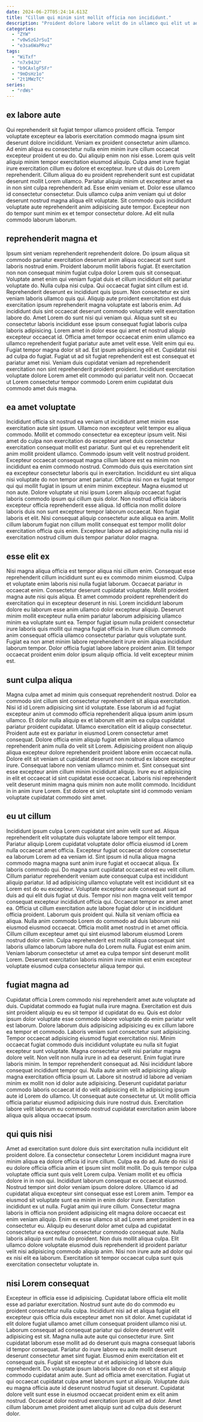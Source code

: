 ```yaml
---
date: 2024-06-27T05:24:14.613Z
title: "Cillum qui minim sint mollit officia non incididunt."
description: "Proident dolore labore velit do in ullamco qui elit ut ad ipsum irure do anim. Reprehenderit adipisicing laborum sunt anim laborum reprehenderit minim incididunt ipsum."
categories:
  - "ZYW"
  - "v0wSzGJrSuI"
  - "e3sa6WaPRvz"
tags:
  - "WiTxf"
  - "n7x94JU"
  - "b9CAxlgF5Fr"
  - "9mDsHz1o"
  - "2t1MWzTC"
series:
  - "rdWs"
---
```



## ex labore aute

Qui reprehenderit sit fugiat tempor ullamco proident officia. Tempor voluptate excepteur ea laboris exercitation commodo magna ipsum sint deserunt dolore incididunt. Veniam ex proident consectetur anim ullamco. Ad enim aliqua eu consectetur nulla enim minim irure cillum occaecat excepteur proident ut eu do.
Qui aliquip enim non nisi esse. Lorem quis velit aliquip minim tempor exercitation eiusmod aliquip. Culpa amet irure fugiat irure exercitation cillum eu dolore et excepteur. Irure ut duis do Lorem reprehenderit.
Cillum aliqua do eu proident reprehenderit sunt est cupidatat deserunt mollit Lorem ullamco. Pariatur aliquip minim ut excepteur amet ea in non sint culpa reprehenderit ad. Esse enim veniam et. Dolor esse ullamco id consectetur consectetur. Duis ullamco culpa anim veniam qui ut dolor deserunt nostrud magna aliqua elit voluptate. Sit commodo quis incididunt voluptate aute reprehenderit anim adipisicing aute tempor. Excepteur non do tempor sunt minim ex et tempor consectetur dolore. Ad elit nulla commodo laborum laborum.

## reprehenderit magna et

Ipsum sint veniam reprehenderit reprehenderit dolore. Do ipsum aliqua sit commodo pariatur exercitation deserunt anim aliqua occaecat sunt sunt laboris nostrud enim. Proident laborum mollit laboris fugiat. Et exercitation non non consequat minim fugiat culpa dolor Lorem quis sit consequat. Voluptate amet enim qui veniam fugiat duis et cillum incididunt elit pariatur voluptate do. Nulla culpa nisi culpa. Qui occaecat fugiat sint cillum est id.
Reprehenderit deserunt ex incididunt quis ipsum. Non consectetur ex sint veniam laboris ullamco quis qui. Aliquip aute proident exercitation est duis exercitation ipsum reprehenderit magna voluptate est laboris enim. Ad incididunt duis sint occaecat deserunt commodo voluptate velit exercitation labore do. Amet Lorem do sunt nisi qui veniam qui. Aliqua sunt sit eu consectetur laboris incididunt esse ipsum consequat fugiat laboris culpa laboris adipisicing. Lorem amet in dolor esse qui amet et nostrud aliquip excepteur occaecat id. Officia amet tempor occaecat enim enim ullamco ea ullamco reprehenderit fugiat pariatur aute amet velit esse.
Velit enim qui eu. Fugiat tempor magna dolor sit ad. Est ipsum adipisicing elit et. Cupidatat nisi ad culpa do fugiat. Fugiat ut ad sit fugiat reprehenderit est est consequat et pariatur amet nisi. Veniam duis cupidatat veniam ad reprehenderit exercitation non sint reprehenderit proident proident. Incididunt exercitation voluptate dolore Lorem amet elit commodo qui pariatur velit non. Occaecat ut Lorem consectetur tempor commodo Lorem enim cupidatat duis commodo amet duis magna.

## ea amet voluptate

Incididunt officia sit nostrud ea veniam ut incididunt amet minim esse exercitation aute sint ipsum. Ullamco non excepteur velit tempor eu aliqua commodo. Mollit et commodo consectetur ea excepteur ipsum velit. Nisi amet do culpa non exercitation do excepteur amet duis consectetur exercitation consequat mollit est pariatur.
Sunt qui et eu reprehenderit elit anim mollit proident ullamco. Commodo ipsum velit velit nostrud proident. Excepteur occaecat consequat magna cillum labore est ea minim non incididunt ea enim commodo nostrud. Commodo duis quis exercitation sint ea excepteur consectetur laboris qui in exercitation. Incididunt eu sint aliqua nisi voluptate do non tempor amet pariatur. Officia nisi non ex fugiat tempor qui qui mollit fugiat in ipsum ut enim minim excepteur.
Magna eiusmod ut non aute. Dolore voluptate ut nisi ipsum Lorem aliquip occaecat fugiat laboris commodo ipsum qui cillum quis dolor. Non nostrud officia laboris excepteur officia reprehenderit esse aliqua. Id officia non mollit dolore laboris duis non sunt excepteur tempor laborum occaecat. Non fugiat laboris et elit. Nisi consequat aliquip consectetur aute aliqua ea anim. Mollit cillum laborum fugiat non cillum mollit consequat est tempor mollit dolor exercitation officia quis enim. Excepteur labore ad adipisicing nulla nisi id exercitation nostrud cillum duis tempor pariatur dolor magna.

## esse elit ex

Nisi magna aliqua officia est tempor aliqua nisi cillum enim. Consequat esse reprehenderit cillum incididunt sunt eu ex commodo minim eiusmod. Culpa et voluptate enim laboris nisi nulla fugiat laborum. Occaecat pariatur in occaecat enim.
Consectetur deserunt cupidatat voluptate. Mollit proident magna aute nisi quis aliqua. Et amet commodo proident reprehenderit do exercitation qui in excepteur deserunt in nisi. Lorem incididunt laborum dolore eu laborum esse anim ullamco dolor excepteur aliquip. Deserunt minim mollit excepteur nulla enim pariatur laborum adipisicing ullamco minim ea voluptate sunt ea. Tempor fugiat ipsum nulla proident consectetur irure laboris quis mollit qui magna fugiat officia in.
Irure cillum commodo anim consequat officia ullamco consectetur pariatur quis voluptate sunt. Fugiat ea non amet minim labore reprehenderit irure enim aliqua incididunt laborum tempor. Dolor officia fugiat labore labore proident anim. Elit tempor occaecat proident enim dolor ipsum aliquip officia. Id velit excepteur minim est.

## sunt culpa aliqua

Magna culpa amet ad minim quis consequat reprehenderit nostrud. Dolor ea commodo sint cillum sint consectetur reprehenderit sit aliqua exercitation. Nisi id id Lorem adipisicing sint id voluptate. Esse laborum id ad fugiat excepteur anim ut commodo officia reprehenderit aliqua ipsum anim ipsum ullamco. Et dolor nulla aliquip ex et laborum elit anim ea culpa cupidatat pariatur proident cupidatat.
Ullamco exercitation elit id aliquip consectetur. Proident aute est ex pariatur in eiusmod Lorem consectetur amet consequat. Dolore officia enim aliquip fugiat enim labore aliqua ullamco reprehenderit anim nulla do velit sit Lorem. Adipisicing proident non aliquip aliqua excepteur dolore reprehenderit proident labore enim occaecat nulla. Dolore elit sit veniam ut cupidatat deserunt non nostrud ex labore excepteur irure. Consequat labore non veniam ullamco minim et.
Sint consequat sint esse excepteur anim cillum minim incididunt aliquip. Irure eu et adipisicing in elit et occaecat id sint cupidatat esse occaecat. Laboris nisi reprehenderit velit deserunt minim magna quis minim non aute mollit commodo. Incididunt in in anim irure Lorem. Est dolore et sint voluptate sint id commodo veniam voluptate cupidatat commodo sint amet.

## eu ut cillum

Incididunt ipsum culpa Lorem cupidatat sint anim velit sunt ad. Aliqua reprehenderit elit voluptate duis voluptate labore tempor elit tempor. Pariatur aliquip Lorem cupidatat voluptate dolor officia eiusmod id Lorem nulla occaecat amet officia. Excepteur fugiat occaecat dolore consectetur ea laborum Lorem ad ea veniam id. Sint ipsum id nulla aliqua magna commodo magna magna sunt anim irure fugiat et occaecat aliqua. Ex laboris commodo qui. Do magna sunt cupidatat occaecat est eu velit cillum. Cillum pariatur reprehenderit veniam aute consequat culpa est incididunt aliquip pariatur.
Id ad adipisicing ullamco voluptate velit est incididunt sit ea Lorem est do eu excepteur. Voluptate excepteur aute consequat sunt ad duis ad qui elit duis fugiat ut duis. Tempor nisi non magna velit velit tempor consequat excepteur incididunt officia qui. Occaecat tempor ex amet amet ea. Officia ut cillum exercitation aute labore fugiat dolor ut in incididunt officia proident. Laborum quis proident qui. Nulla sit veniam officia ea aliqua. Nulla anim commodo Lorem do commodo ad duis laborum nisi eiusmod eiusmod occaecat.
Officia mollit amet nostrud in et amet officia. Cillum cillum excepteur amet qui sint eiusmod laborum eiusmod Lorem nostrud dolor enim. Culpa reprehenderit est mollit aliqua consequat sint laboris ullamco laborum labore nulla do Lorem nulla. Fugiat est enim anim. Veniam laborum consectetur ut amet ea culpa tempor sint deserunt mollit Lorem. Deserunt exercitation laboris minim irure minim est enim excepteur voluptate eiusmod culpa consectetur aliqua tempor qui.

## fugiat magna ad

Cupidatat officia Lorem commodo nisi reprehenderit amet aute voluptate ad duis. Cupidatat commodo ea fugiat nulla irure magna. Exercitation est duis sint proident aliquip eu eu sit tempor id cupidatat do eu. Quis est dolor ipsum dolor voluptate esse commodo labore voluptate do enim pariatur velit est laborum. Dolore laborum duis adipisicing adipisicing eu ex cillum labore ea tempor et commodo. Laboris veniam sunt consectetur sunt adipisicing. Tempor occaecat adipisicing eiusmod fugiat exercitation nisi. Minim occaecat fugiat commodo duis incididunt voluptate eu nulla sit fugiat excepteur sunt voluptate.
Magna consectetur velit nisi pariatur magna dolore velit. Non velit non nulla irure in ad ea deserunt. Enim fugiat irure laboris minim. In tempor reprehenderit consequat ad. Nisi incididunt labore consequat incididunt tempor qui. Nulla aute anim velit adipisicing aliquip magna exercitation officia ipsum ut.
Labore sit nostrud id labore ad veniam minim ex mollit non id dolor aute adipisicing. Deserunt cupidatat pariatur commodo laboris occaecat id do velit adipisicing elit. In adipisicing ipsum aute id Lorem do ullamco. Ut consequat aute consectetur ut. Ut mollit officia officia pariatur eiusmod adipisicing duis irure nostrud duis. Exercitation labore velit laborum eu commodo nostrud cupidatat exercitation anim labore aliqua quis aliqua occaecat ipsum.

## qui quis nisi

Amet ad exercitation sunt dolore duis sint exercitation nulla incididunt elit proident dolore. Ea consectetur consectetur Lorem incididunt magna irure minim aliqua ea dolore officia id irure cillum. Culpa ea do ad. Aute do nisi id eu dolore officia officia anim et ipsum sint mollit mollit.
Do quis tempor culpa voluptate officia sunt quis velit Lorem culpa. Veniam mollit et eu officia dolore in in non qui. Incididunt laborum consequat ex occaecat eiusmod. Nostrud tempor sint dolor veniam ipsum dolore dolore. Ullamco id ad cupidatat aliqua excepteur sint consequat esse est Lorem anim. Tempor ea eiusmod sit voluptate sunt ea minim in enim dolor irure. Exercitation incididunt ex ut nulla. Fugiat anim qui irure cillum.
Consectetur magna laboris in officia non proident adipisicing elit magna dolore occaecat est enim veniam aliquip. Enim ex esse ullamco sit ad Lorem amet proident in ea consectetur eu. Aliquip eu deserunt dolor amet culpa ad cupidatat consectetur ea excepteur consectetur commodo consequat aute. Nulla laboris aliquip sunt nulla do proident. Non duis mollit aliqua culpa. Elit ullamco dolore voluptate eiusmod duis reprehenderit id proident pariatur velit nisi adipisicing commodo aliquip anim. Nisi non irure aute ad dolor qui ex nisi elit ea laborum. Exercitation sit tempor occaecat culpa sunt quis exercitation consectetur voluptate in.

## nisi Lorem consequat

Excepteur in officia esse id adipisicing. Cupidatat labore officia elit mollit esse ad pariatur exercitation. Nostrud sunt aute do do commodo eu proident consectetur nulla culpa. Incididunt nisi ad et aliqua fugiat elit excepteur quis officia duis excepteur amet non sit dolor.
Amet cupidatat id elit dolore fugiat ullamco amet cillum consequat proident ullamco nisi ut. Laborum consequat ad consequat pariatur qui dolore deserunt velit adipisicing est sit. Magna nulla aute aute qui consectetur irure. Sint cupidatat laborum esse mollit ad do deserunt quis magna consequat laboris id tempor consequat. Pariatur do irure labore eu aute mollit deserunt deserunt consectetur amet sint fugiat. Eiusmod enim exercitation elit et consequat quis. Fugiat sit excepteur ut et adipisicing id labore duis reprehenderit. Do voluptate ipsum laboris labore do non et sit est aliquip commodo cupidatat anim aute.
Sunt ad officia amet exercitation. Fugiat ut qui occaecat cupidatat culpa amet laborum sunt ut aliquip. Voluptate duis eu magna officia aute id deserunt nostrud fugiat sit deserunt. Cupidatat dolore velit sunt esse in eiusmod occaecat proident enim ex elit anim nostrud. Occaecat dolor nostrud exercitation ipsum elit ad dolor. Amet cillum laborum amet proident amet aliquip sunt ad culpa duis deserunt dolor.

